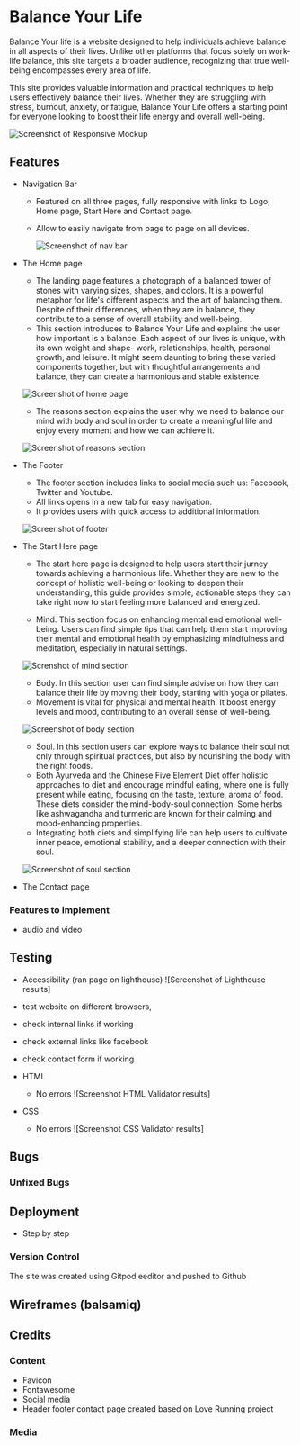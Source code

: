 # Balance Your Life

Balance Your life is a website designed to help individuals achieve balance in all aspects of their lives. Unlike other platforms that focus solely on work-life balance, this site targets a broader audience, recognizing that true well-being encompasses every area of life.

This site provides valuable information and practical techniques to help users effectively balance their lives. Whether they are struggling with stress, burnout, anxiety, or fatigue, Balance Your Life offers a starting point for everyone looking to boost their life energy and overall well-being.


![Screenshot of Responsive Mockup ](/assets/images/Multi.Device.Website.Mockup.png)



## Features

* Navigation Bar

   - Featured on all three pages, fully responsive with links to Logo, Home page, Start Here and Contact page.
   - Allow to easily navigate from page to page on all devices. 


     ![Screenshot of nav bar](/assets/images/nav.bar.png)



* The Home page

   - The landing page features a photograph of a balanced tower of stones with varying sizes, shapes, and colors. It is a powerful metaphor for life's different aspects and the art of balancing them. Despite of their differences, when they are in balance, they contribute to a sense of overall stability and well-being.
   - This section introduces to Balance Your Life and explains the user how important is a balance. Each aspect of our lives is unique, with its own weight and shape- work, relationships, health, personal growth, and leisure. It might seem daunting to bring these varied components together, but with thoughtful arrangements and balance, they can create a harmonious and stable existence.

   ![Screenshot of home page](/assets/images/Home.page.photo.png)


   - The reasons section explains the user why we need to balance our mind with body and soul in order to create a meaningful life and enjoy every moment and how we can achieve it.


   ![Screenshot of reasons section](/assets/images/reasons.readme.png)



* The Footer

  - The footer section includes links to social media such us: Facebook, Twitter and Youtube.
  - All links opens in a new tab for easy navigation.
  - It provides users with quick access to additional information.

  ![Screenshot of footer](/assets/images/footer.photo.png) 
  

* The Start Here page

  - The start here page is designed to help users start their jurney towards achieving  a harmonious life. Whether they are new to the concept of holistic well-being or looking to deepen their understanding, this guide provides simple, actionable steps they can take right now to start feeling more balanced and energized.

  - Mind. This section focus on enhancing mental end emotional well-being. Users can find simple tips that can help them start improving their mental and emotional health by emphasizing mindfulness and meditation, especially in natural settings.

  ![Screnshot of mind section](/assets/images/mind.readme.png)

   - Body. In this section user can find simple advise on how they can balance their life by moving their body, starting with yoga or pilates. 
   - Movement is vital for physical and mental health. It boost energy levels and mood, contributing to an overall sense of well-being.

   ![Screenshot of body section](/assets/images/body.readme.png)

   - Soul. In this section users can explore ways to balance their soul not only through spiritual practices, but also by nourishing the body with the right foods.
   - Both Ayurveda and the Chinese Five Element Diet offer holistic approaches to diet and encourage mindful eating, where one is fully present while eating, focusing on the taste, texture, aroma of food. These diets consider the mind-body-soul connection. Some herbs like ashwagandha and turmeric are known for their calming and mood-enhancing properties.
   - Integrating both diets and simplifying life can help users to cultivate inner peace, emotional stability, and a deeper connection with their soul.

   ![Screenshot of soul section](/assets/images/soul.readme.png)


* The Contact page


### Features to implement

 - audio and video



## Testing

- Accessibility
(ran page on lighthouse)
![Screenshot of Lighthouse results]

- test website on different browsers,
- check internal links if working
- check external links like facebook
- check contact form if working

- HTML  
     - No errors
![Screenshot HTML Validator results]

- CSS
    - No errors
![Screenshot CSS Validator results]


## Bugs

### Unfixed Bugs


## Deployment
 - Step by step

### Version Control

The site was created using Gitpod eeditor and pushed to Github

## Wireframes (balsamiq)

## Credits

### Content
- Favicon
- Fontawesome
- Social media
- Header footer contact page created based on Love Running project

### Media


